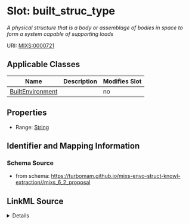 # Slot: built_struc_type


_A physical structure that is a body or assemblage of bodies in space to form a system capable of supporting loads_



URI: [MIXS:0000721](https://w3id.org/mixs/0000721)



<!-- no inheritance hierarchy -->




## Applicable Classes

| Name | Description | Modifies Slot |
| --- | --- | --- |
[BuiltEnvironment](BuiltEnvironment.md) |  |  no  |







## Properties

* Range: [String](String.md)





## Identifier and Mapping Information







### Schema Source


* from schema: https://turbomam.github.io/mixs-envo-struct-knowl-extraction//mixs_6_2_proposal




## LinkML Source

<details>
```yaml
name: built_struc_type
description: A physical structure that is a body or assemblage of bodies in space
  to form a system capable of supporting loads
title: built structure type
notes:
- type
from_schema: https://turbomam.github.io/mixs-envo-struct-knowl-extraction//mixs_6_2_proposal
rank: 1000
slot_uri: MIXS:0000721
multivalued: false
alias: built_struc_type
domain_of:
- BuiltEnvironment
range: string
required: false
recommended: false

```
</details>